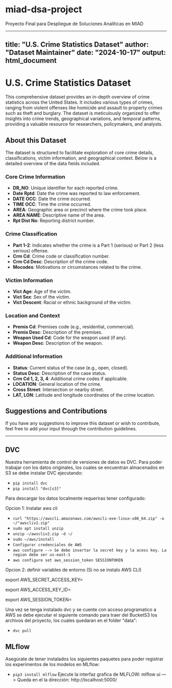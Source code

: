 # miad-dsa-project
Proyecto Final para Despliegue de Soluciones Analíticas en MIAD

---
title: "U.S. Crime Statistics Dataset"
author: "Dataset Maintainer"
date: "2024-10-17"
output: html_document
---

# U.S. Crime Statistics Dataset

This comprehensive dataset provides an in-depth overview of crime statistics across the United States. It includes various types of crimes, ranging from violent offenses like homicide and assault to property crimes such as theft and burglary. The dataset is meticulously organized to offer insights into crime trends, geographical variations, and temporal patterns, providing a valuable resource for researchers, policymakers, and analysts.

## About this Dataset

The dataset is structured to facilitate exploration of core crime details, classifications, victim information, and geographical context. Below is a detailed overview of the data fields included.

### Core Crime Information

- **DR_NO**: Unique identifier for each reported crime.
- **Date Rptd**: Date the crime was reported to law enforcement.
- **DATE OCC**: Date the crime occurred.
- **TIME OCC**: Time the crime occurred.
- **AREA**: Geographic area or precinct where the crime took place.
- **AREA NAME**: Descriptive name of the area.
- **Rpt Dist No**: Reporting district number.

### Crime Classification

- **Part 1-2**: Indicates whether the crime is a Part 1 (serious) or Part 2 (less serious) offense.
- **Crm Cd**: Crime code or classification number.
- **Crm Cd Desc**: Description of the crime code.
- **Mocodes**: Motivations or circumstances related to the crime.

### Victim Information

- **Vict Age**: Age of the victim.
- **Vict Sex**: Sex of the victim.
- **Vict Descent**: Racial or ethnic background of the victim.

### Location and Context

- **Premis Cd**: Premises code (e.g., residential, commercial).
- **Premis Desc**: Description of the premises.
- **Weapon Used Cd**: Code for the weapon used (if any).
- **Weapon Desc**: Description of the weapon.

### Additional Information

- **Status**: Current status of the case (e.g., open, closed).
- **Status Desc**: Description of the case status.
- **Crm Cd 1, 2, 3, 4**: Additional crime codes if applicable.
- **LOCATION**: General location of the crime.
- **Cross Street**: Intersection or nearby street.
- **LAT, LON**: Latitude and longitude coordinates of the crime location.

## Suggestions and Contributions

If you have any suggestions to improve this dataset or wish to contribute, feel free to add your input through the contribution guidelines.

---


## DVC

Nuestra herramienta de control de versiones de datos es DVC. Para poder trabajar con los datos originales, los cuales se encuentran almacenados en S3 se debe instalar DVC ejecutando:

- `pip install dvc`
- `pip install "dvc[s3]"`

Para descargar los datos localmente requeriras tener configurado:

Opcion 1: Instalar aws cli
- `curl "https://awscli.amazonaws.com/awscli-exe-linux-x86_64.zip" -o ~/"awscliv2.zip" `
- `sudo apt install unzip`
- `unzip ~/awscliv2.zip -d ~/`
- `sudo ~/aws/install`
- `Configurar credenciales de AWS`
- `aws configure --> Se debe insertar la secret key y la acess key. La region debe ser us-east-1`
- `aws configure set aws_session_token SESSIONTOKEN`

Opcion 2: definir variables de entorno (Si no se instalo AWS CLI)

export AWS_SECRET_ACCESS_KEY=

export  AWS_ACCESS_KEY_ID=

export  AWS_SESSION_TOKEN=

Una vez se tenga instalado dvc y se cuente con acceso programatico a AWS se debe ejecutar el siguiente comando para traer del BucketS3 los archivos del proyecto, los cuales quedaran en el folder "data":
- `dvc pull`

## MLflow

Asegúrate de tener instalados los siguientes paquetes para poder registrar los experimentos de los modelos en MLflow:

- `pip3 install mlflow`
Ejecute la interfaz grafica de MLFLOW: mlflow ui —> Queda en el la dirección: http://localhost:5000/